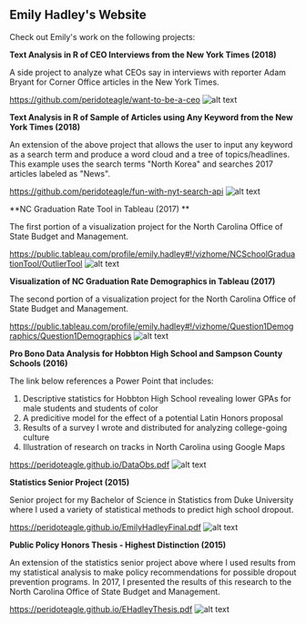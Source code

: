 ## Emily Hadley's Website

Check out Emily's work on the following projects:

**Text Analysis in R of CEO Interviews from the New York Times (2018)**

A side project to analyze what CEOs say in interviews with reporter Adam Bryant for Corner Office articles in the New York Times.

<https://github.com/peridoteagle/want-to-be-a-ceo>
![alt text](https://user-images.githubusercontent.com/34693652/34894444-6f1084f2-f7af-11e7-875a-0a8e367c621b.png)

**Text Analysis in R of Sample of Articles using Any Keyword from the New York Times (2018)**

An extension of the above project that allows the user to input any keyword as a search term and produce a word cloud and a tree of topics/headlines. This example uses the search terms "North Korea" and searches 2017 articles labeled as "News".

<https://github.com/peridoteagle/fun-with-nyt-search-api>
![alt text](https://user-images.githubusercontent.com/34693652/34894508-bce8b2bc-f7af-11e7-8276-49c0378d8855.png)

**NC Graduation Rate Tool in Tableau (2017) **

The first portion of a visualization project for the North Carolina Office of State Budget and Management.

<https://public.tableau.com/profile/emily.hadley#!/vizhome/NCSchoolGraduationTool/OutlierTool>
![alt text](https://user-images.githubusercontent.com/34693652/34894564-f4b04de0-f7af-11e7-803c-e7cc3949442a.png)

**Visualization of NC Graduation Rate Demographics in Tableau (2017)**

The second portion of a visualization project for the North Carolina Office of State Budget and Management.

<https://public.tableau.com/profile/emily.hadley#!/vizhome/Question1Demographics/Question1Demographics>
![alt text](https://user-images.githubusercontent.com/34693652/34894641-2583c7e4-f7b0-11e7-8c1c-dae07c35af2b.png)

**Pro Bono Data Analysis for Hobbton High School and Sampson County Schools (2016)**

The link below references a Power Point that includes:
1. Descriptive statistics for Hobbton High School revealing lower GPAs for male students and students of color
2. A predicitive model for the effect of a potential Latin Honors proposal
3. Results of a survey I wrote and distributed for analyzing college-going culture
4. Illustration of research on tracks in North Carolina using Google Maps

<https://peridoteagle.github.io/DataObs.pdf>
![alt text](https://user-images.githubusercontent.com/34693652/34895923-b9ed8708-f7b5-11e7-9bf7-4d8edd98ef90.png)

**Statistics Senior Project (2015)**

Senior project for my Bachelor of Science in Statistics from Duke University where I used a variety of statistical methods to predict high school dropout.

<https://peridoteagle.github.io/EmilyHadleyFinal.pdf>
![alt text](https://user-images.githubusercontent.com/34693652/34895249-e3a1636a-f7b2-11e7-9a45-5d77d1501b21.png)

**Public Policy Honors Thesis - Highest Distinction (2015)**

An extension of the statistics senior project above where I used results from my statistical analysis to make policy recommendations for possible dropout prevention programs. In 2017, I presented the results of this research to the North Carolina Office of State Budget and Management.

<https://peridoteagle.github.io/EHadleyThesis.pdf>
![alt text](https://user-images.githubusercontent.com/34693652/34895592-7d9f28e8-f7b4-11e7-9fce-0e7c1ff4d5cb.png)